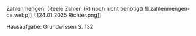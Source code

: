 Zahlenmengen: (Reele Zahlen (R) noch nicht benötigt)
![[zahlenmengen-ca.webp]]
![[24.01.2025 Richter.png]]

Hausaufgabe:
Grundwissen S. 132